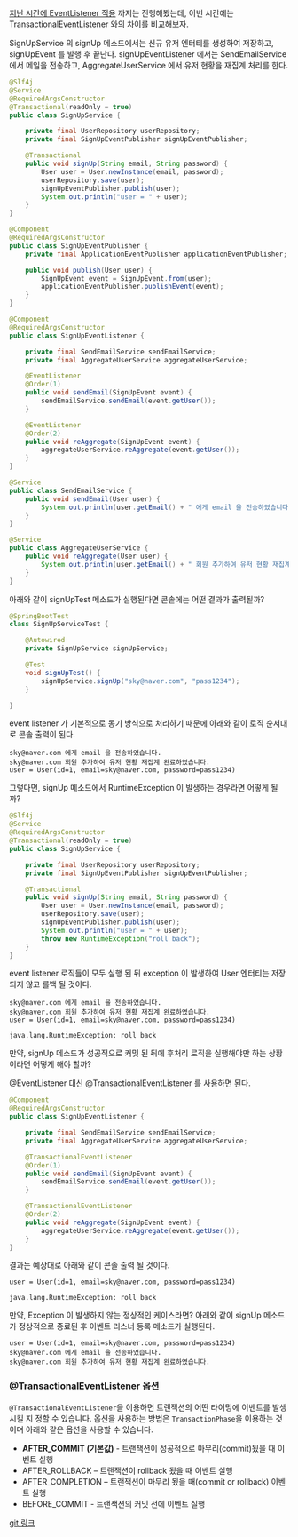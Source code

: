 [지난 시간에 EventListener 적용](https://baker-1ee.github.io/EventListener/) 까지는 진행해봤는데, 이번 시간에는 TransactionalEventListener 와의 차이를 비교해보자.

SignUpService 의 signUp 메소드에서는 신규 유저 엔터티를 생성하여 저장하고, signUpEvent 를 발행 후 끝난다.
signUpEventListener 에서는 SendEmailService 에서 메일을 전송하고, AggregateUserService 에서 유저 현황을 재집계 처리를 한다.

```java
@Slf4j
@Service
@RequiredArgsConstructor
@Transactional(readOnly = true)
public class SignUpService {

    private final UserRepository userRepository;
    private final SignUpEventPublisher signUpEventPublisher;

    @Transactional
    public void signUp(String email, String password) {
        User user = User.newInstance(email, password);
        userRepository.save(user);
        signUpEventPublisher.publish(user);
        System.out.println("user = " + user);
    }
}
```



```java
@Component
@RequiredArgsConstructor
public class SignUpEventPublisher {
    private final ApplicationEventPublisher applicationEventPublisher;

    public void publish(User user) {
        SignUpEvent event = SignUpEvent.from(user);
        applicationEventPublisher.publishEvent(event);
    }
}
```



```java
@Component
@RequiredArgsConstructor
public class SignUpEventListener {

    private final SendEmailService sendEmailService;
    private final AggregateUserService aggregateUserService;

    @EventListener
    @Order(1)
    public void sendEmail(SignUpEvent event) {
        sendEmailService.sendEmail(event.getUser());
    }

    @EventListener
    @Order(2)
    public void reAggregate(SignUpEvent event) {
        aggregateUserService.reAggregate(event.getUser());
    }
}
```



```java
@Service
public class SendEmailService {
    public void sendEmail(User user) {
        System.out.println(user.getEmail() + " 에게 email 을 전송하였습니다.");
    }
}
```



```java
@Service
public class AggregateUserService {
    public void reAggregate(User user) {
        System.out.println(user.getEmail() + " 회원 추가하여 유저 현황 재집계 완료하였습니다.");
    }
}
```



아래와 같이 signUpTest 메소드가 실행된다면 콘솔에는 어떤 결과가 출력될까?

```java
@SpringBootTest
class SignUpServiceTest {

    @Autowired
    private SignUpService signUpService;

    @Test
    void signUpTest() {
        signUpService.signUp("sky@naver.com", "pass1234");
    }

}
```



event listener 가 기본적으로 동기 방식으로 처리하기 때문에 아래와 같이 로직 순서대로 콘솔 출력이 된다.

```text
sky@naver.com 에게 email 을 전송하였습니다.
sky@naver.com 회원 추가하여 유저 현황 재집계 완료하였습니다.
user = User(id=1, email=sky@naver.com, password=pass1234)
```



그렇다면, signUp 메소드에서 RuntimeException 이 발생하는 경우라면 어떻게 될까?

```java
@Slf4j
@Service
@RequiredArgsConstructor
@Transactional(readOnly = true)
public class SignUpService {

    private final UserRepository userRepository;
    private final SignUpEventPublisher signUpEventPublisher;

    @Transactional
    public void signUp(String email, String password) {
        User user = User.newInstance(email, password);
        userRepository.save(user);
        signUpEventPublisher.publish(user);
        System.out.println("user = " + user);
        throw new RuntimeException("roll back");
    }
}
```



event listener 로직들이 모두 실행 된 뒤 exception 이 발생하여 User 엔터티는 저장되지 않고 롤백 될 것이다.

```text
sky@naver.com 에게 email 을 전송하였습니다.
sky@naver.com 회원 추가하여 유저 현황 재집계 완료하였습니다.
user = User(id=1, email=sky@naver.com, password=pass1234)

java.lang.RuntimeException: roll back
```



만약, signUp 메소드가 성공적으로 커밋 된 뒤에 후처리 로직을 실행해야만 하는 상황이라면 어떻게 해야 할까?

@EventListener 대신 @TransactionalEventListener 를 사용하면 된다.

```java
@Component
@RequiredArgsConstructor
public class SignUpEventListener {

    private final SendEmailService sendEmailService;
    private final AggregateUserService aggregateUserService;

    @TransactionalEventListener
    @Order(1)
    public void sendEmail(SignUpEvent event) {
        sendEmailService.sendEmail(event.getUser());
    }

    @TransactionalEventListener
    @Order(2)
    public void reAggregate(SignUpEvent event) {
        aggregateUserService.reAggregate(event.getUser());
    }
}
```



결과는 예상대로 아래와 같이 콘솔 출력 될 것이다.

```text
user = User(id=1, email=sky@naver.com, password=pass1234)

java.lang.RuntimeException: roll back
```



만약, Exception 이 발생하지 않는 정상적인 케이스라면?
아래와 같이 signUp 메소드가 정상적으로 종료된 후 이벤트 리스너 등록 메소드가 실행된다.

```text
user = User(id=1, email=sky@naver.com, password=pass1234)
sky@naver.com 에게 email 을 전송하였습니다.
sky@naver.com 회원 추가하여 유저 현황 재집계 완료하였습니다.
```



### @TransactionalEventListener 옵션

`@TransactionalEventListener`을 이용하면 트랜잭션의 어떤 타이밍에 이벤트를 발생시킬 지 정할 수 있습니다. 옵션을 사용하는 방법은 `TransactionPhase`을 이용하는 것이며 아래와 같은 옵션을 사용할 수 있습니다.

- **AFTER_COMMIT (기본값)** - 트랜잭션이 성공적으로 마무리(commit)됬을 때 이벤트 실행
- AFTER_ROLLBACK – 트랜잭션이 rollback 됬을 때 이벤트 실행
- AFTER_COMPLETION – 트랜잭션이 마무리 됬을 때(commit or rollback) 이벤트 실행
- BEFORE_COMMIT - 트랜잭션의 커밋 전에 이벤트 실행



[git 링크](https://github.com/baker-1ee/spring/tree/feature/101)



